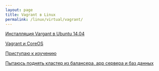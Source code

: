 ```yaml
---
layout: page
title: Vagrant в Linux
permalink: /linux/virtual/vagrant/
---
```




[Инсталляция Vargant в Ubuntu 14.04](/linux/virtual/vagrant/installation/ubuntu-14-04/)  

[Vagrant и CoreOS](/linux/virtual/vagrant/coreos-clusters/)  

[Приступаю к изучению](/linux/virtual/vagrant/service-example/)  

[Пытаюсь поднять кластер из балансера, app сервера и баз данных](/linux/virtual/vagrant/cloud-environment/)  
